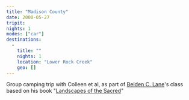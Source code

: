 ```yaml
---
title: "Madison County"
date: 2000-05-27
tripit:
nights: 1
modes: ["car"]
destinations:
  -
    title: ""
    nights: 1
    location: "Lower Rock Creek"
    geo: []
---
```


Group camping trip with Colleen et al, as part of [Belden C. Lane](https://sites.google.com/a/slu.edu/beldenlane/)'s class based on his book "[Landscapes of the Sacred](https://www.alltrails.com/trail/us/missouri/lower-rock-creek-trail)"
